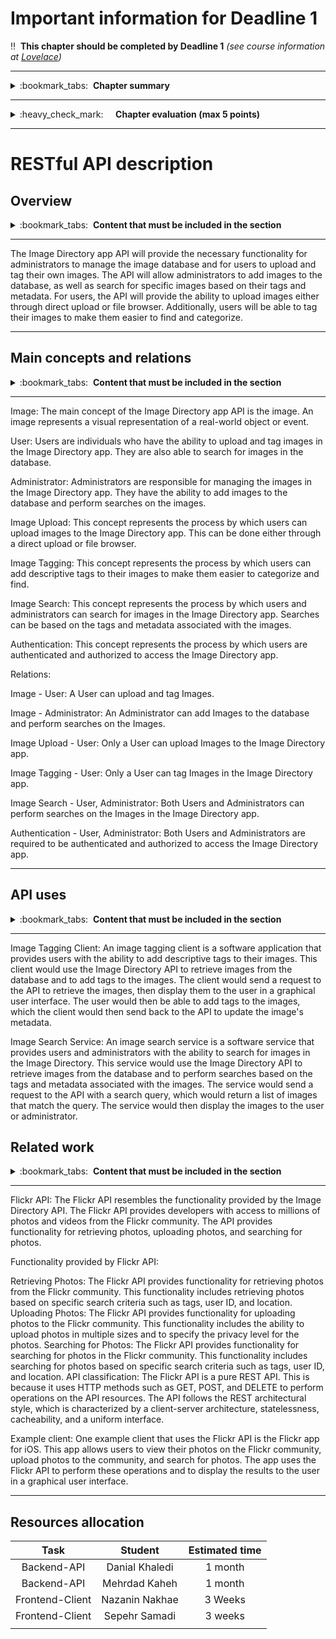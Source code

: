 # Important information for Deadline 1


:bangbang:&nbsp;&nbsp;**This chapter should be completed by Deadline 1** *(see course information at [Lovelace](http://lovelace.oulu.fi/ohjelmoitava-web/ohjelmoitava-web/))*

---
<details>
<summary>
:bookmark_tabs:&nbsp;&nbsp;<strong>Chapter summary</strong>
</summary>

<bloquote>
This chapter must provide a good overview of the Web API that your group is going to develop during the course, and some insight into the (imaginary) microservice architecture it will be a part of. You should not focus in implementation aspects such as database structure,  interfaces or the request/responses formats. We recommend that you look into existing APIs (see Related work below) before writing the description for your own API.

<h3>Chapter GOALS:</h3>
<ol>
<li>Understand what is an API</li>
<li>Describe the project topic API</li>
<li>Describe how the API would be used as part of a larger architecture</li>
</ol>
</bloquote>

</details>

---

<details>
<summary>
:heavy_check_mark:&nbsp;&nbsp;&nbsp;&nbsp; <strong>Chapter evaluation (max 5 points)</strong>
</summary>

<bloquote>
You can get a maximum of 5 points after completing this Chapter. More detailed evaluation is provided in the evaluation sheet in Lovelace.
</bloquote>

</details>

---

# RESTful API description
## Overview
<details>
<summary>
:bookmark_tabs:&nbsp;&nbsp;<strong>Content that must be included in the section</strong>
</summary>

<bloquote>

Describe the API you are going to implement. Also describe the larger imaginary architecture that would exist around that API - while you do not need to implement these other components, they will be helpful in imagining context for your API. Your API will be a component that stores, and offers an interface to, some important data in the larger ecosystem. Think about a larger system, and then take out one key piece to examine - this will be your API.

Describe the API briefly and comment what is the main functionality that it exposes. Focus in the API not in any specific application that is using this API. Take into account that in the end, a WEB API is an encapsulated functionality as well as the interface to access that functionality. Remember that your API is just one part of a larger machine. It does not need to do everything. There will be other components in the system to do those things. This course focuses on creating a small API in detail - thinking too big from the start will drown you in work later. 

A really short version of an overview for the RESTful Web API could be: 

<em>“The discussion forum Web API offers different functionalities to structure non-real-time conversations among the people of a group about topics they are interested in certain topic. Messages are grouped in Threads, that at the same time are grouped in Topics. The messages are accessible to anyone, but posts can only be created by providing credentials of a registered user [...] This API could exist as part of an online learning environment system where it is responsible for offering discussion forum features that can be included in other components of the learning environment. For example, a programming task (managed by a different component) can include its own discussion board managed by the discussion forum API[...]“</em>

</bloquote>

</details>

---

The Image Directory app API will provide the necessary functionality for administrators to manage the image database and for users to upload and tag their own images. The API will allow administrators to add images to the database, as well as search for specific images based on their tags and metadata. For users, the API will provide the ability to upload images either through direct upload or file browser. Additionally, users will be able to tag their images to make them easier to find and categorize.

---


## Main concepts and relations
<details>
<summary>
:bookmark_tabs:&nbsp;&nbsp;<strong>Content that must be included in the section</strong>
</summary>

<bloquote>
<strong>Define</strong> the <strong>main concepts</strong> and describe the <strong>relations</strong> among them textually. Roughly, a concept is a real-world entity that is expected to be of interest to users or other services. This section will be a guideline for choosing your resources to implement in Deadline 3. Students should remember that some of the concepts might not be a resource by themselves, but just a part of it (resource property). In this section, students should not describe the RESTful resources, but identify which are the main ideas of the API. Do not forget to include the relations among the concepts.

A description of the main concepts for the Forum API could be: 

<em>"The API permits users send messages. The forum contains a list of categories and a list of users. Each category specifies a name, a description and a thread. A thread is [...]The forum may contain 0 or more categories… Each category may have 0 or more threads… Users can write and read messages to a forum thread. A user has a profile, basic information, activity information (stores, for instance, all the messages sent by a user, the messages marked as favorites). [...]The user history contains information of the last 30 messages sent by the user.[…]"</em>

Include a diagram which shows the relations among concepts.

This section is important because it outlines the concepts that you will later implement. In particular, the diagram defined here will follow you throughout the project report and you will be adding more details to it. 


</bloquote>

</details>

---

Image: The main concept of the Image Directory app API is the image. An image represents a visual representation of a real-world object or event.

User: Users are individuals who have the ability to upload and tag images in the Image Directory app. They are also able to search for images in the database.

Administrator: Administrators are responsible for managing the images in the Image Directory app. They have the ability to add images to the database and perform searches on the images.

Image Upload: This concept represents the process by which users can upload images to the Image Directory app. This can be done either through a direct upload or file browser.

Image Tagging: This concept represents the process by which users can add descriptive tags to their images to make them easier to categorize and find.

Image Search: This concept represents the process by which users and administrators can search for images in the Image Directory app. Searches can be based on the tags and metadata associated with the images.

Authentication: This concept represents the process by which users are authenticated and authorized to access the Image Directory app.

Relations:

Image - User: A User can upload and tag Images.

Image - Administrator: An Administrator can add Images to the database and perform searches on the Images.

Image Upload - User: Only a User can upload Images to the Image Directory app.

Image Tagging - User: Only a User can tag Images in the Image Directory app.

Image Search - User, Administrator: Both Users and Administrators can perform searches on the Images in the Image Directory app.

Authentication - User, Administrator: Both Users and Administrators are required to be authenticated and authorized to access the Image Directory app.

---

## API uses
<details>
<summary>
:bookmark_tabs:&nbsp;&nbsp;<strong>Content that must be included in the section</strong>
</summary>

<bloquote>
Describe at least one client and one service that could use your Web API. You must explain here what is the functionality provided by the client/service, and how it uses the Web API to implement this functionality. 
</bloquote>

</details>

---

Image Tagging Client: An image tagging client is a software application that provides users with the ability to add descriptive tags to their images. This client would use the Image Directory API to retrieve images from the database and to add tags to the images. The client would send a request to the API to retrieve the images, then display them to the user in a graphical user interface. The user would then be able to add tags to the images, which the client would then send back to the API to update the image's metadata.

Image Search Service: An image search service is a software service that provides users and administrators with the ability to search for images in the Image Directory. This service would use the Image Directory API to retrieve images from the database and to perform searches based on the tags and metadata associated with the images. The service would send a request to the API with a search query, which would return a list of images that match the query. The service would then display the images to the user or administrator.


## Related work
<details>
<summary>
:bookmark_tabs:&nbsp;&nbsp;<strong>Content that must be included in the section</strong>
</summary>

<bloquote>
Find at least one API that resembles the functionality provided by yours. Explain in detail the functionality provided by the API. Classify the API according to its type (RPC, CRUD REST, pure REST, hypermedia driven ...) justifying your selection. Provide at least one example client that uses this API.

The purpose of this task is to get more familiar with what an API is. This will be helpful in describing your own API. Therefore, it is recommended to do this section after you have decided the topic of your project but before writing your API description.
</bloquote>

</details>

---

Flickr API: The Flickr API resembles the functionality provided by the Image Directory API. The Flickr API provides developers with access to millions of photos and videos from the Flickr community. The API provides functionality for retrieving photos, uploading photos, and searching for photos.

Functionality provided by Flickr API:

Retrieving Photos: The Flickr API provides functionality for retrieving photos from the Flickr community. This functionality includes retrieving photos based on specific search criteria such as tags, user ID, and location.
Uploading Photos: The Flickr API provides functionality for uploading photos to the Flickr community. This functionality includes the ability to upload photos in multiple sizes and to specify the privacy level for the photos.
Searching for Photos: The Flickr API provides functionality for searching for photos in the Flickr community. This functionality includes searching for photos based on specific search criteria such as tags, user ID, and location.
API classification: The Flickr API is a pure REST API. This is because it uses HTTP methods such as GET, POST, and DELETE to perform operations on the API resources. The API follows the REST architectural style, which is characterized by a client-server architecture, statelessness, cacheability, and a uniform interface.

Example client: One example client that uses the Flickr API is the Flickr app for iOS. This app allows users to view their photos on the Flickr community, upload photos to the community, and search for photos. The app uses the Flickr API to perform these operations and to display the results to the user in a graphical user interface.

---


## Resources allocation
|**Task** | **Student**|**Estimated time**|
|:------: |:----------:|:----------------:|
|Backend-API|Danial Khaledi|1 month| 
|Backend-API|Mehrdad Kaheh|1 month| 
|Frontend-Client|Nazanin Nakhae|3 Weeks| 
|Frontend-Client|Sepehr Samadi|3 weeks| 
|||| 
